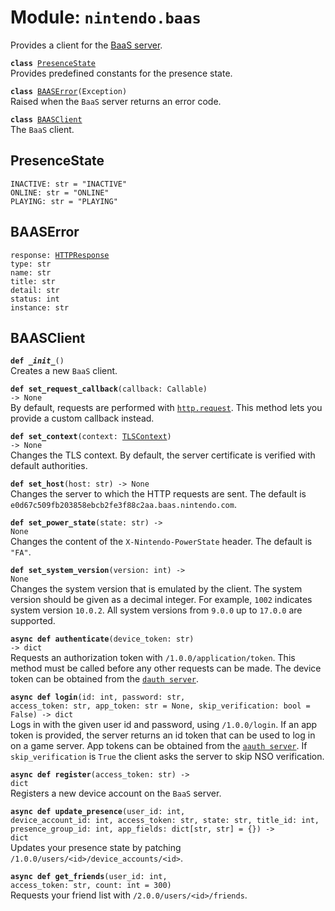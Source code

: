 
# Module: <code>nintendo.baas</code>
Provides a client for the [BaaS server](https://github.com/kinnay/nintendo/wiki/BAAS-Server).

<code>**class** [PresenceState](#presencestate)</code><br>
<span class="docs">Provides predefined constants for the presence state.</span>

<code>**class** [BAASError](#baaserror)(Exception)</code><br>
<span class="docs">Raised when the `BaaS` server returns an error code.</span>

<code>**class** [BAASClient](#baasclient)</code><br>
<span class="docs">The `BaaS` client.</span>

## PresenceState
`INACTIVE: str = "INACTIVE"`<br>
`ONLINE: str = "ONLINE"`<br>
`PLAYING: str = "PLAYING"`

## BAASError
<code>response: [HTTPResponse](https://anynet.readthedocs.io/en/latest/reference/http/#httpresponse)</code><br>
`type: str`<br>
`name: str`<br>
`title: str`<br>
`detail: str`<br>
`status: int`<br>
`instance: str`

## BAASClient
<code>**def _\_init__**()</code><br>
<span class="docs">Creates a new `BaaS` client.</span>

<code>**def set_request_callback**(callback: Callable) -> None</code><br>
<span class="docs">By default, requests are performed with [`http.request`](https://anynet.readthedocs.io/en/latest/reference/http). This method lets you provide a custom callback instead.</span>

<code>**def set_context**(context: [TLSContext](https://anynet.readthedocs.io/en/latest/reference/tls/#tlscontext)) -> None</code><br>
<span class="docs">Changes the TLS context. By default, the server certificate is verified with default authorities.</span>

<code>**def set_host**(host: str) -> None</code><br>
<span class="docs">Changes the server to which the HTTP requests are sent. The default is `e0d67c509fb203858ebcb2fe3f88c2aa.baas.nintendo.com`.

<code>**def set_power_state**(state: str) -> None</code><br>
<span class="docs">Changes the content of the `X-Nintendo-PowerState` header. The default is `"FA"`.

<code>**def set_system_version**(version: int) -> None</code></br>
<span class="docs">Changes the system version that is emulated by the client. The system version should be given as a decimal integer. For example, `1002` indicates system version `10.0.2`. All system versions from `9.0.0` up to `17.0.0` are supported.</span>

<code>**async def authenticate**(device_token: str) -> dict</code><br>
<span class="docs">Requests an authorization token with `/1.0.0/application/token`. This method must be called before any other requests can be made. The device token can be obtained from the [`dauth server`](dauth.md).</span>

<code>**async def login**(id: int, password: str, access_token: str, app_token: str = None, skip_verification: bool = False) -> dict</code><br>
<span class="docs">Logs in with the given user id and password, using `/1.0.0/login`. If an app token is provided, the server returns an id token that can be used to log in on a game server. App tokens can be obtained from the [`aauth server`](aauth.md). If `skip_verification` is `True` the client asks the server to skip NSO verification.</span>

<code>**async def register**(access_token: str) -> dict</code><br>
<span class="docs">Registers a new device account on the `BaaS` server.</span>

<code>**async def update_presence**(user_id: int, device_account_id: int, access_token: str, state: str, title_id: int, presence_group_id: int, app_fields: dict[str, str] = {}) -> dict</code><br>
<span class="docs">Updates your presence state by patching `/1.0.0/users/<id>/device_accounts/<id>`.</span>

<code>**async def get_friends**(user_id: int, access_token: str, count: int = 300)</code><br>
<span class="docs">Requests your friend list with `/2.0.0/users/<id>/friends`.</span>
